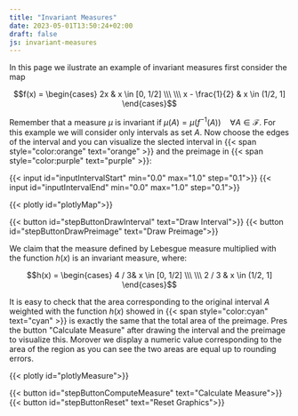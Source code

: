 ```yaml
---
title: "Invariant Measures"
date: 2023-05-01T13:50:24+02:00
draft: false
js: invariant-measures
---
```


In this page we ilustrate an example of invariant measures first consider the map  

$$f(x) = \begin{cases} 
      2x & x \in [0, 1/2] \\\
      \\\
      x - \frac{1}{2} & x \in (1/2, 1] 
   \end{cases}$$

Remember that a measure $\mu$ is invariant if $\mu(A) = \mu(f ^ {-1} (A)) \quad \forall A \in \mathcal{F}$. For 
this example we will consider only intervals as set $A$. Now choose the edges of the interval and you can visualize the slected interval in {{< span style="color:orange" text="orange" >}} and the preimage in {{< span style="color:purple" text="purple" >}}:


{{< input id="inputIntervalStart" min="0.0" max="1.0" step="0.1">}}
{{< input id="inputIntervalEnd" min="0.0" max="1.0" step="0.1">}}

{{< plotly id="plotlyMap">}}

{{< button id="stepButtonDrawInterval" text="Draw Interval">}}
{{< button id="stepButtonDrawPreimage" text="Draw Preimage">}}



We claim that the measure defined by Lebesgue measure multiplied with the function $h(x)$ is an invariant measure, where:

$$h(x) = \begin{cases} 
      4 / 3& x \in [0, 1/2] \\\
      \\\
      2 / 3 & x \in (1/2, 1] 
   \end{cases}$$

It is easy to check that the area corresponding to the original interval $A$ weighted with the function $h(x)$ showed in {{< span style="color:cyan" text="cyan" >}} is exactly the same that the total area of the preimage. Pres the button "Calculate Measure" after drawing the interval and the preimage to visualize this. Morover we display a numeric value corresponding to the area of the region as you can see the two areas are equal up to rounding errors.


{{< plotly id="plotlyMeasure">}}

{{< button id="stepButtonComputeMeasure" text="Calculate Measure">}}
{{< button id="stepButtonReset" text="Reset Graphics">}}